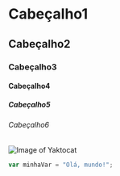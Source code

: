 # Cabeçalho1
## Cabeçalho2
### Cabeçalho3
#### Cabeçalho4
##### Cabeçalho5
###### Cabeçalho6

![Image of Yaktocat](https://octodex.github.com/images/yaktocat.png)

```javascript
var minhaVar = "Olá, mundo!";
```
